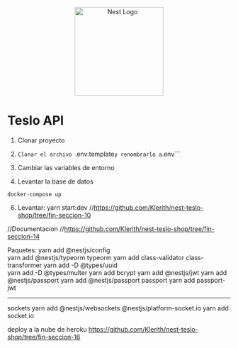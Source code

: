 <p align="center">
  <a href="http://nestjs.com/" target="blank"><img src="https://nestjs.com/img/logo-small.svg" width="200" alt="Nest Logo" /></a>
</p>

# Teslo API
1. Clonar proyecto
2. ```Clonar el archivo ```.env.template``` y renombrarlo a ```.env```
3. Cambiar las variables de entorno

5. Levantar la base de datos

```
docker-compose up
```


6. Levantar: yarn start:dev
//https://github.com/Klerith/nest-teslo-shop/tree/fin-seccion-10


//Documentacion 
//https://github.com/Klerith/nest-teslo-shop/tree/fin-seccion-14

Paquetes:
yarn add @nestjs/config         
yarn add @nestjs/typeorm typeorm
yarn add class-validator class-transformer
yarn add -D @types/uuid  
yarn add -D @types/multer
yarn add bcrypt 
yarn add @nestjs/jwt
yarn add @nestjs/passport 
yarn add @nestjs/passport passport
yarn add passport-jwt


--- 
sockets
yarn add @nestjs/websockets @nestjs/platform-socket.io
yarn add socket.io

deploy a la nube de heroku
https://github.com/Klerith/nest-teslo-shop/tree/fin-seccion-16